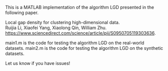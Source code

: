 This is a MATLAB implementation of the algorithm LGD presented in the following paper. 

Local gap density for clustering high-dimensional data.  
Ruijia Li, Xiaofei Yang, Xiaolong Qin, William Zhu.
https://www.sciencedirect.com/science/article/pii/S0950705119303636.

main1.m is the code for testing the algorithm LGD on the real-world datasets.
main2.m is the code for testing the algorithm LGD on the synthetic datasets.

Let us know if you have issues!
